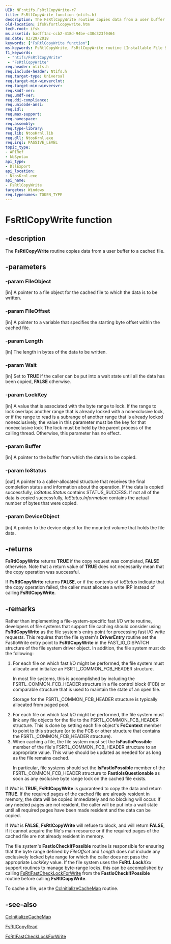 ```yaml
---
UID: NF:ntifs.FsRtlCopyWrite~r7
title: FsRtlCopyWrite function (ntifs.h)
description: The FsRtlCopyWrite routine copies data from a user buffer to a cached file.
old-location: ifsk\fsrtlcopywrite.htm
tech.root: ifsk
ms.assetid: badff1ac-ccb2-418d-94be-c30d323f0464
ms.date: 03/29/2018
keywords: ["FsRtlCopyWrite function"]
ms.keywords: FsRtlCopyWrite, FsRtlCopyWrite routine [Installable File System Drivers], fsrtlref_4c9bfba8-1946-430f-b242-7228394923de.xml, ifsk.fsrtlcopywrite, ntifs/FsRtlCopyWrite
f1_keywords:
 - "ntifs/FsRtlCopyWrite"
 - "FsRtlCopyWrite"
req.header: ntifs.h
req.include-header: Ntifs.h
req.target-type: Universal
req.target-min-winverclnt:
req.target-min-winversvr:
req.kmdf-ver:
req.umdf-ver:
req.ddi-compliance:
req.unicode-ansi:
req.idl:
req.max-support:
req.namespace:
req.assembly:
req.type-library:
req.lib: NtosKrnl.lib
req.dll: NtosKrnl.exe
req.irql: PASSIVE_LEVEL
topic_type:
- APIRef
- kbSyntax
api_type:
- DllExport
api_location:
- NtosKrnl.exe
api_name:
- FsRtlCopyWrite
targetos: Windows
req.typenames: TOKEN_TYPE
---
```


# FsRtlCopyWrite function


## -description


The <b>FsRtlCopyWrite</b> routine copies data from a user buffer to a cached file.


## -parameters




### -param FileObject 
[in]
A pointer to a file object for the cached file to which the data is to be written.


### -param FileOffset 
[in]
A pointer to a variable that specifies the starting byte offset within the cached file.


### -param Length 
[in]
The length in bytes of the data to be written.


### -param Wait 
[in]
Set to <b>TRUE</b> if the caller can be put into a wait state until all the data has been copied, <b>FALSE</b> otherwise.


### -param LockKey 
[in]
A value that is associated with the byte range to lock. If the range to lock overlaps another range that is already locked with a nonexclusive lock, or if the range to read is a subrange of another range that is already locked nonexclusively, the value in this parameter must be the key for that nonexclusive lock The lock must be held by the parent process of the calling thread. Otherwise, this parameter has no effect.


### -param Buffer 
[in]
A pointer to the buffer from which the data is to be copied.


### -param IoStatus 
[out]
A pointer to a caller-allocated structure that receives the final completion status and information about the operation. If the data is copied successfully, <i>IoStatus.Status</i> contains STATUS_SUCCESS. If not all of the data is copied successfully, <i>IoStatus.Information</i> contains the actual number of bytes that were copied.


### -param DeviceObject 
[in]
A pointer to the device object for the mounted volume that holds the file data.


## -returns



<b>FsRtlCopyWrite</b>
      returns <b>TRUE</b> if the copy request was completed, <b>FALSE</b> otherwise. Note that a return value of <b>TRUE</b> does not necessarily mean that the copy operation was successful.

If <b>FsRtlCopyWrite</b> returns <b>FALSE</b>, or if the contents of <i>IoStatus</i> indicate that the copy operation failed, the caller must allocate a write IRP instead of calling <b>FsRtlCopyWrite</b>.




## -remarks



Rather than implementing a file-system-specific fast I/O write routine, developers of file systems that support file caching should consider using <b>FsRtlCopyWrite</b> as the file system's entry point for processing fast I/O write requests. This requires that the file system's <b>DriverEntry</b> routine set the FastIoWrite entry point to <b>FsRtlCopyWrite</b> in the FAST_IO_DISPATCH structure of the file system driver object. In addition, the file system must do the following:

<ol>
<li>
For each file on which fast I/O might be performed, the file system must allocate and initialize an FSRTL_COMMON_FCB_HEADER structure.

In most file systems, this is accomplished by including the FSRTL_COMMON_FCB_HEADER structure in a file control block (FCB) or comparable structure that is used to maintain the state of an open file.

Storage for the FSRTL_COMMON_FCB_HEADER structure is typically allocated from paged pool.

</li>
<li>
For each file on which fast I/O might be performed, the file system must link any file objects for the file to the FSRTL_COMMON_FCB_HEADER structure. This is done by setting each file object's <b>FsContext</b> member to point to this structure (or to the FCB or other structure that contains the FSRTL_COMMON_FCB_HEADER structure).

</li>
<li>
When caching a file, the file system must set the <b>IsFastIoPossible</b> member of the file's FSRTL_COMMON_FCB_HEADER structure to an appropriate value. This value should be updated as needed for as long as the file remains cached.

In particular, file systems should set the <b>IsFastIoPossible</b> member of the FSRTL_COMMON_FCB_HEADER structure to <b>FastIoIsQuestionable</b> as soon as any exclusive byte range lock on the cached file exists.

</li>
</ol>
If <i>Wait</i> is <b>TRUE</b>, <b>FsRtlCopyWrite</b> is guaranteed to copy the data and return <b>TRUE</b>. If the required pages of the cached file are already resident in memory, the data will be copied immediately and no blocking will occur. If any needed pages are not resident, the caller will be put into a wait state until all required pages have been made resident and the data can be copied.

If <i>Wait</i> is <b>FALSE</b>, <b>FsRtlCopyWrite</b> will refuse to block, and will return <b>FALSE</b>, if it cannot acquire the file's main resource or if the required pages of the cached file are not already resident in memory.

The file system's <b>FastIoCheckIfPossible</b> routine is responsible for ensuring that the byte range defined by <i>FileOffset</i> and <i>Length</i> does not include any exclusively locked byte range for which the caller does not pass the appropriate <i>LockKey</i> value. If the file system uses the <b>FsRtl..Lock</b><i>Xxx</i> support routines to manage byte-range locks, this can be accomplished by calling <a href="https://docs.microsoft.com/windows-hardware/drivers/ddi/ntifs/nf-ntifs-_fsrtl_advanced_fcb_header-fsrtlfastchecklockforwrite">FsRtlFastCheckLockForWrite</a> from the <b>FastIoCheckIfPossible</b> routine before calling <b>FsRtlCopyWrite</b>.

To cache a file, use the <a href="https://msdn.microsoft.com/library/windows/hardware/ff539135">CcInitializeCacheMap</a> routine.




## -see-also




<a href="https://msdn.microsoft.com/library/windows/hardware/ff539135">CcInitializeCacheMap</a>



<a href="https://docs.microsoft.com/windows-hardware/drivers/ddi/ntifs/nf-ntifs-_fsrtl_advanced_fcb_header-fsrtlcopyread">FsRtlCopyRead</a>



<a href="https://docs.microsoft.com/windows-hardware/drivers/ddi/ntifs/nf-ntifs-_fsrtl_advanced_fcb_header-fsrtlfastchecklockforwrite">FsRtlFastCheckLockForWrite</a>
 

 

